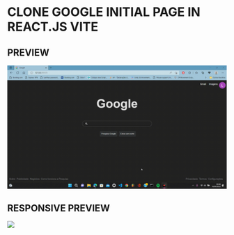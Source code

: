 # CLONE GOOGLE INITIAL PAGE IN REACT.JS VITE


## PREVIEW
<Img src='preview.gif'>

## RESPONSIVE PREVIEW
<img src='responsivepreview.gif'>